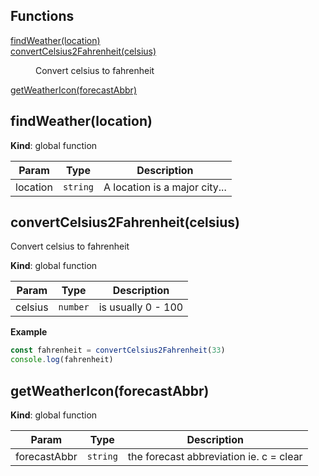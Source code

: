 ## Functions

<dl>
<dt><a href="#findWeather">findWeather(location)</a></dt>
<dd></dd>
<dt><a href="#convertCelsius2Fahrenheit">convertCelsius2Fahrenheit(celsius)</a></dt>
<dd><p>Convert celsius to fahrenheit</p>
</dd>
<dt><a href="#getWeatherIcon">getWeatherIcon(forecastAbbr)</a></dt>
<dd></dd>
</dl>

<a name="findWeather"></a>

## findWeather(location)
**Kind**: global function  

| Param | Type | Description |
| --- | --- | --- |
| location | <code>string</code> | A location is a major city... |

<a name="convertCelsius2Fahrenheit"></a>

## convertCelsius2Fahrenheit(celsius)
Convert celsius to fahrenheit

**Kind**: global function  

| Param | Type | Description |
| --- | --- | --- |
| celsius | <code>number</code> | is usually 0 - 100 |

**Example**  
``` js
const fahrenheit = convertCelsius2Fahrenheit(33)
console.log(fahrenheit)
```
<a name="getWeatherIcon"></a>

## getWeatherIcon(forecastAbbr)
**Kind**: global function  

| Param | Type | Description |
| --- | --- | --- |
| forecastAbbr | <code>string</code> | the forecast abbreviation ie. c = clear |

